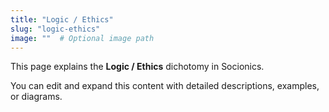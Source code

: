 ```yaml
---
title: "Logic / Ethics"
slug: "logic-ethics"
image: ""  # Optional image path
---
```


This page explains the **Logic / Ethics** dichotomy in Socionics.

You can edit and expand this content with detailed descriptions, examples, or diagrams.
